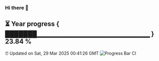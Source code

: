 ### Hi there 👋
⏳ Year progress { ███████▁▁▁▁▁▁▁▁▁▁▁▁▁▁▁▁▁▁▁▁▁▁▁ } 23.84 %
---
⏰ Updated on Sat, 29 Mar 2025 00:41:26 GMT
![Progress Bar CI](https://github.com/Moyi321/Moyi321/workflows/Progress%20Bar%20CI/badge.svg)
